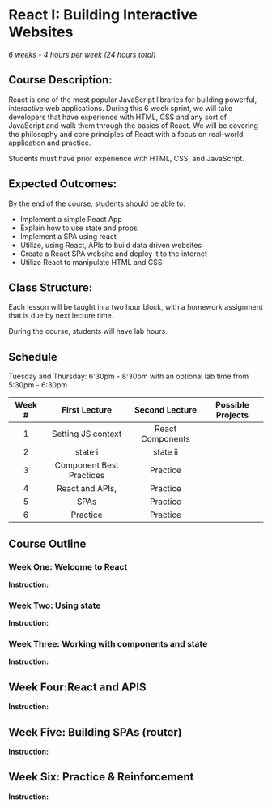 # React I: Building Interactive Websites

_6 weeks - 4 hours per week (24 hours total)_

## Course Description:

React is one of the most popular JavaScript libraries for building powerful, interactive web applications. During this 6 week sprint, we will take developers that have experience with HTML, CSS and any sort of JavaScript and walk them through the basics of React. We will be covering the philosophy and core principles of React with a focus on real-world application and practice.

Students must have prior experience with HTML, CSS, and JavaScript.

## Expected Outcomes:

By the end of the course, students should be able to:

- Implement a simple React App
- Explain how to use state and props
- Implement a SPA using react
- Utilize, using React, APIs to build data driven websites
- Create a React SPA website and deploy it to the internet
- Utilize React to manipulate HTML and CSS

## Class Structure:

Each lesson will be taught in a two hour block, with a homework assignment that is due by next lecture time.

During the course, students will have lab hours.

## Schedule

Tuesday and Thursday: 6:30pm - 8:30pm with an optional lab time from 5:30pm - 6:30pm

| Week # |      First Lecture       |  Second Lecture  | Possible Projects |
| :----: | :----------------------: | :--------------: | :---------------: |
|   1    |    Setting JS context    | React Components |                   |
|   2    |         state i          |     state ii     |                   |
|   3    | Component Best Practices |     Practice     |                   |
|   4    |     React and APIs,      |     Practice     |                   |
|   5    |           SPAs           |     Practice     |                   |
|   6    |         Practice         |     Practice     |                   |

## Course Outline

### Week One: Welcome to React

**Instruction:**

### Week Two: Using state

**Instruction:**

### Week Three: Working with components and state

**Instruction:**

## Week Four:React and APIS

**Instruction:**

## Week Five: Building SPAs (router)

**Instruction:**

## Week Six: Practice & Reinforcement

**Instruction:**
